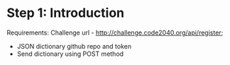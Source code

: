 # Step 1: Introduction
Requirements:
Challenge url - http://challenge.code2040.org/api/register;
- JSON dictionary github repo and token
- Send dictionary using POST method
